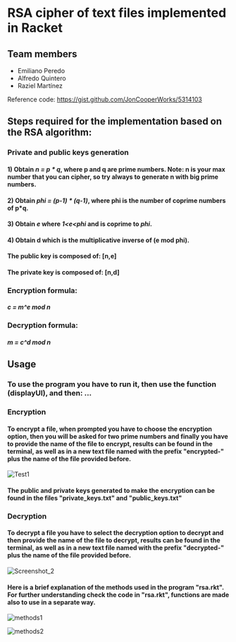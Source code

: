 # RSA cipher of text files implemented in Racket

## Team members
- Emiliano Peredo
- Alfredo Quintero
- Raziel Martínez

Reference code: https://gist.github.com/JonCooperWorks/5314103

## Steps required for the implementation based on the RSA algorithm:

### Private and public keys generation

#### 1) Obtain *n = p * q*, where p and q are prime numbers. Note: n is your max number that you can cipher, so try always to generate n with big prime numbers.
#### 2) Obtain *phi = (p-1) * (q-1)*, where phi is the number of coprime numbers of p*q. 
#### 3) Obtain *e* where *1<e<phi* and is coprime to *phi*.
#### 4) Obtain d which is the multiplicative inverse of (e mod phi).

#### The public key is composed of: [n,e] 
#### The private key is composed of: [n,d]

### Encryption formula: 
#### *c = m^e mod n*

### Decryption formula: 
#### *m = c^d mod n*

## Usage
### To use the program you have to run it, then use the function (displayUI), and then: ...

### Encryption
#### To encrypt a file, when prompted you have to choose the encryption option, then you will be asked for two prime numbers and finally you have to provide the name of the file to encrypt, results can be found in the terminal, as well as in a new text file named with the prefix "encrypted-" plus the name of the file provided before.

![Test1](https://user-images.githubusercontent.com/22597425/84837609-26755880-affe-11ea-81a2-c74cae83bd79.png)

#### The public and private keys generated to make the encryption can be found in the files "private_keys.txt" and "public_keys.txt"

### Decryption
#### To decrypt a file you have to select the decryption option to decrypt and then provide the name of the file to decrypt, results can be found in the terminal, as well as in a new text file named with the prefix "decrypted-" plus the name of the file provided before.

![Screenshot_2](https://user-images.githubusercontent.com/22597425/84837995-fa0e0c00-affe-11ea-9cc9-1899bcb1007d.png)

#### Here is a brief explanation of the methods used in the program "rsa.rkt". For further understanding check the code in "rsa.rkt", functions are made also to use in a separate way.

![methods1](https://user-images.githubusercontent.com/22597425/84838784-eb285900-b000-11ea-8b14-3160c083ddfc.png)

![methods2](https://user-images.githubusercontent.com/22597425/84838802-fda29280-b000-11ea-94d6-5855a3ec4c67.png)

